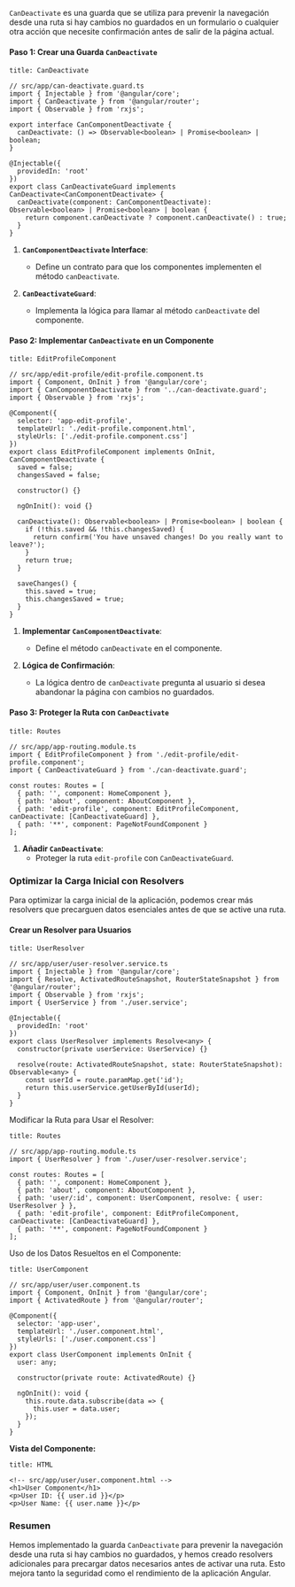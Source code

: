 `CanDeactivate` es una guarda que se utiliza para prevenir la navegación desde una ruta si hay cambios no guardados en un formulario o cualquier otra acción que necesite confirmación antes de salir de la página actual.

#### Paso 1: Crear una Guarda `CanDeactivate`

```ad-important
title: CanDeactivate
```
```
// src/app/can-deactivate.guard.ts
import { Injectable } from '@angular/core';
import { CanDeactivate } from '@angular/router';
import { Observable } from 'rxjs';

export interface CanComponentDeactivate {
  canDeactivate: () => Observable<boolean> | Promise<boolean> | boolean;
}

@Injectable({
  providedIn: 'root'
})
export class CanDeactivateGuard implements CanDeactivate<CanComponentDeactivate> {
  canDeactivate(component: CanComponentDeactivate): Observable<boolean> | Promise<boolean> | boolean {
    return component.canDeactivate ? component.canDeactivate() : true;
  }
}
```

1. **`CanComponentDeactivate` Interface**:
    
    - Define un contrato para que los componentes implementen el método `canDeactivate`.
2. **`CanDeactivateGuard`**:
    
    - Implementa la lógica para llamar al método `canDeactivate` del componente.

#### Paso 2: Implementar `CanDeactivate` en un Componente

```ad-important
title: EditProfileComponent
```
```
// src/app/edit-profile/edit-profile.component.ts
import { Component, OnInit } from '@angular/core';
import { CanComponentDeactivate } from '../can-deactivate.guard';
import { Observable } from 'rxjs';

@Component({
  selector: 'app-edit-profile',
  templateUrl: './edit-profile.component.html',
  styleUrls: ['./edit-profile.component.css']
})
export class EditProfileComponent implements OnInit, CanComponentDeactivate {
  saved = false;
  changesSaved = false;

  constructor() {}

  ngOnInit(): void {}

  canDeactivate(): Observable<boolean> | Promise<boolean> | boolean {
    if (!this.saved && !this.changesSaved) {
      return confirm('You have unsaved changes! Do you really want to leave?');
    }
    return true;
  }

  saveChanges() {
    this.saved = true;
    this.changesSaved = true;
  }
}
```

1. **Implementar `CanComponentDeactivate`**:
    
    - Define el método `canDeactivate` en el componente.
2. **Lógica de Confirmación**:
    
    - La lógica dentro de `canDeactivate` pregunta al usuario si desea abandonar la página con cambios no guardados.

#### Paso 3: Proteger la Ruta con `CanDeactivate`

```ad-important
title: Routes
```
```
// src/app/app-routing.module.ts
import { EditProfileComponent } from './edit-profile/edit-profile.component';
import { CanDeactivateGuard } from './can-deactivate.guard';

const routes: Routes = [
  { path: '', component: HomeComponent },
  { path: 'about', component: AboutComponent },
  { path: 'edit-profile', component: EditProfileComponent, canDeactivate: [CanDeactivateGuard] },
  { path: '**', component: PageNotFoundComponent }
];
```

1. **Añadir `CanDeactivate`**:
    - Proteger la ruta `edit-profile` con `CanDeactivateGuard`.

### Optimizar la Carga Inicial con Resolvers

Para optimizar la carga inicial de la aplicación, podemos crear más resolvers que precarguen datos esenciales antes de que se active una ruta.

#### Crear un Resolver para Usuarios

```ad-important
title: UserResolver
```
```
// src/app/user/user-resolver.service.ts
import { Injectable } from '@angular/core';
import { Resolve, ActivatedRouteSnapshot, RouterStateSnapshot } from '@angular/router';
import { Observable } from 'rxjs';
import { UserService } from './user.service';

@Injectable({
  providedIn: 'root'
})
export class UserResolver implements Resolve<any> {
  constructor(private userService: UserService) {}

  resolve(route: ActivatedRouteSnapshot, state: RouterStateSnapshot): Observable<any> {
    const userId = route.paramMap.get('id');
    return this.userService.getUserById(userId);
  }
}
```

Modificar la Ruta para Usar el Resolver:

```ad-important
title: Routes
```
```
// src/app/app-routing.module.ts
import { UserResolver } from './user/user-resolver.service';

const routes: Routes = [
  { path: '', component: HomeComponent },
  { path: 'about', component: AboutComponent },
  { path: 'user/:id', component: UserComponent, resolve: { user: UserResolver } },
  { path: 'edit-profile', component: EditProfileComponent, canDeactivate: [CanDeactivateGuard] },
  { path: '**', component: PageNotFoundComponent }
];
```

Uso de los Datos Resueltos en el Componente:

```ad-important
title: UserComponent
```
```
// src/app/user/user.component.ts
import { Component, OnInit } from '@angular/core';
import { ActivatedRoute } from '@angular/router';

@Component({
  selector: 'app-user',
  templateUrl: './user.component.html',
  styleUrls: ['./user.component.css']
})
export class UserComponent implements OnInit {
  user: any;

  constructor(private route: ActivatedRoute) {}

  ngOnInit(): void {
    this.route.data.subscribe(data => {
      this.user = data.user;
    });
  }
}
```

**Vista del Componente:**

```ad-info
title: HTML
```
```
<!-- src/app/user/user.component.html -->
<h1>User Component</h1>
<p>User ID: {{ user.id }}</p>
<p>User Name: {{ user.name }}</p>
```

### Resumen

Hemos implementado la guarda `CanDeactivate` para prevenir la navegación desde una ruta si hay cambios no guardados, y hemos creado resolvers adicionales para precargar datos necesarios antes de activar una ruta. Esto mejora tanto la seguridad como el rendimiento de la aplicación Angular.